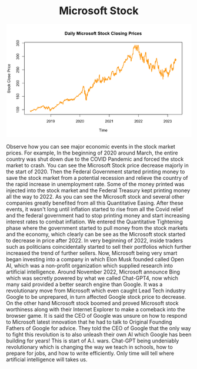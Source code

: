 <h1 style="text-align: center;">Microsoft Stock</h1>


<p align="center" width="100%">
  <img src="Microsoft_Stock_files/figure-gfm/Microsoft_Stock.png"/>
</p>

<!-- ![](Microsoft_Stock_files/figure-gfm/unnamed-chunk-3-1.png) --> 

<p>
Observe how you can see major economic events in the stock market prices. For example, In the beginning of 2020 around March, the entire country was shut down due to the COVID Pandemic and forced the stock market to crash. You can see the Microsoft Stock price decrease majorly in the start of 2020. Then the Federal Government started printing money to save the stock market from a potential recession and relieve the country of the rapid increase in unemployment rate. Some of the money printed was injected into the stock market and the Federal Treasury kept printing money all the way to 2022. As you can see the Microsoft stock and several other companies greatly benefited from all this Quantitative Easing. After these events, it wasn't long until inflation started to rise from all the Covid relief and the federal government had to stop printing money and start increasing interest rates to combat inflation. We entered the Quantitative Tightening phase where the government started to pull money from the stock markets and the economy, which clearly can be see as the Microsoft stock started to decrease in price after 2022. In very beginning of 2022, inside traders such as politicians coincidentally started to sell their portfolios which further increased the trend of further sellers. Now, Microsoft being very smart began investing into a company in which Elon Musk founded called Open AI, which was a non-profit organization which supplied research into artificial intelligence. Around November 2022, Microsoft announce Bing which was secretly powered by what we called Chat-GPT4, now which many said provided a better search engine than Google. It was a revolutionary move from Microsoft which even caught Lead Tech industry Google to be unprepared, in turn affected Google stock price to decrease. On the other hand Microsoft stock boomed and proved Microsoft stock worthiness along with their Internet Explorer to make a comeback into the browser game. It is said the CEO of Google was unsure on how to respond to Microsoft latest innovation that he had to talk to Original Founding Fathers of Google for advice. They told the CEO of Google that the only way to fight this revolution is to also unleash their own AI which Google has been building for years! This is start of A.I. wars. Chat-GPT being undeniably revolutionary which is changing the way we teach in schools, how to prepare for jobs, and how to write efficiently. Only time will tell where artificial intelligence will takes us. 
</p>
